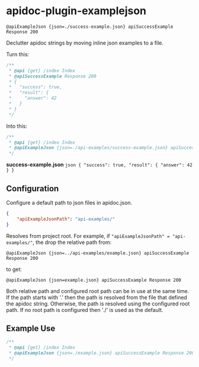 # apidoc-plugin-examplejson

`@apiExampleJson {json=./success-example.json} apiSuccessExample Response 200`

Declutter apidoc strings by moving inline json examples to a file.

Turn this:

```javascript
/**
 * @api {get} /index Index
 * @apiSuccessExample Response 200
 * {
 *	 "success": true,
 *   "result": {
 *     "answer": 42
 *   }
 * }
 */
```

Into this:

```javascript
/**
 * @api {get} /index Index
 * @apiExampleJson {json=./api-examples/success-example.json} apiSuccessExample Response 200
 */
```

__success-example.json__
	```json
	{
	 "success": true,
	  "result": {
	    "answer": 42
	  }
	}
	```

## Configuration

Configure a default path to json files in apidoc.json.

```json
{
	"apiExampleJsonPath": "api-examples/"
}
```

Resolves from project root. For example, if `"apiExampleJsonPath" = "api-examples/"`, the drop the relative path from:

`@apiExampleJson {json=../api-examples/example.json} apiSuccessExample Response 200`

to get:

`@apiExampleJson {json=example.json} apiSuccessExample Response 200`

Both relative path and configured root path can be in use at the same time. If the path starts with '.' then the path is resolved from the file that defined the apidoc string. Otherwise, the path is resolved using the configured root path. If no root path is configured then './' is used as the default.

## Example Use

```javascript
/**
 * @api {get} /index Index
 * @apiExampleJson {json=./example.json} apiSuccessExample Response 200
 */
```
